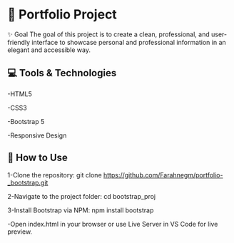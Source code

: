 # 🎯 Portfolio Project
✨ Goal
The goal of this project is to create a clean, professional, and user-friendly interface to showcase personal and professional information in an elegant and accessible way.

## 💻 Tools & Technologies
-HTML5

-CSS3

-Bootstrap 5

-Responsive Design

## 🚀 How to Use
1-Clone the repository:
git clone https://github.com/Farahnegm/portfolio-_bootstrap.git

2-Navigate to the project folder:
cd bootstrap_proj

3-Install Bootstrap via NPM:
npm install bootstrap

-Open index.html in your browser
or use Live Server in VS Code for live preview.

